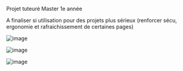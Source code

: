 Projet tuteuré Master 1e année

A finaliser si utilisation pour des projets plus sérieux (renforcer sécu, ergonomie et rafraichissement de certaines pages)

![image](https://github.com/user-attachments/assets/41ce793a-ed16-4ab6-bab7-d2bb8f14bad3)

![image](https://github.com/user-attachments/assets/3cc2e698-0475-450c-b766-695d59c1b08b)

![image](https://github.com/user-attachments/assets/5af67759-9056-48f7-8016-41a6cfa65a78)
